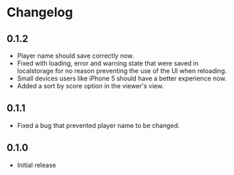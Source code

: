 # Changelog

## 0.1.2

* Player name should save correctly now.
* Fixed with loading, error and warning state that were saved in localstorage for no reason preventing the use of the UI when reloading.
* Small devices users like iPhone 5 should have a better experience now.
* Added a sort by score option in the viewer's view.

## 0.1.1

* Fixed a bug that prevented player name to be changed.

## 0.1.0

* Initial release
